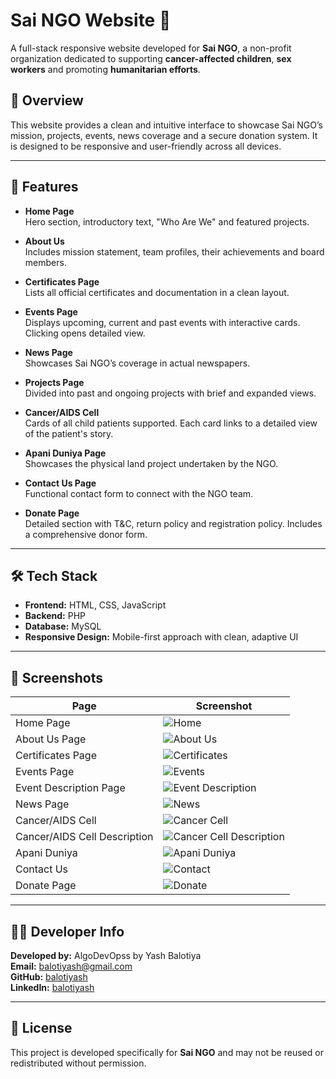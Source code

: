 
# Sai NGO Website 🌿

A full-stack responsive website developed for **Sai NGO**, a non-profit organization dedicated to supporting **cancer-affected children**, **sex workers** and promoting **humanitarian efforts**.

## 🌟 Overview

This website provides a clean and intuitive interface to showcase Sai NGO’s mission, projects, events, news coverage and a secure donation system. It is designed to be responsive and user-friendly across all devices.

---

## 📌 Features

- **Home Page**  
  Hero section, introductory text, "Who Are We" and featured projects.

- **About Us**  
  Includes mission statement, team profiles, their achievements and board members.

- **Certificates Page**  
  Lists all official certificates and documentation in a clean layout.

- **Events Page**  
  Displays upcoming, current and past events with interactive cards. Clicking opens detailed view.

- **News Page**  
  Showcases Sai NGO’s coverage in actual newspapers.

- **Projects Page**  
  Divided into past and ongoing projects with brief and expanded views.

- **Cancer/AIDS Cell**  
  Cards of all child patients supported. Each card links to a detailed view of the patient's story.

- **Apani Duniya Page**  
  Showcases the physical land project undertaken by the NGO.

- **Contact Us Page**  
  Functional contact form to connect with the NGO team.

- **Donate Page**  
  Detailed section with T&C, return policy and registration policy. Includes a comprehensive donor form.

---

## 🛠️ Tech Stack

- **Frontend:** HTML, CSS, JavaScript  
- **Backend:** PHP  
- **Database:** MySQL  
- **Responsive Design:** Mobile-first approach with clean, adaptive UI

---

## 📸 Screenshots

| Page | Screenshot |
|------|------------|
| Home Page | ![Home](./assets/screenshots/home-page.png) |
| About Us Page | ![About Us](./assets/screenshots/about-us.png) |
| Certificates Page | ![Certificates](./assets/screenshots/certificates-page.png) |
| Events Page | ![Events](./assets/screenshots/events-page.png) |
| Event Description Page | ![Event Description](./assets/screenshots/event-desc-page.png) |
| News Page | ![News](./assets/screenshots/news-page.png) |
| Cancer/AIDS Cell | ![Cancer Cell](./assets/screenshots/cancer-aids.png) |
| Cancer/AIDS Cell Description | ![Cancer Cell Description](./assets/screenshots/cancer-child-page.png) |
| Apani Duniya | ![Apani Duniya](./assets/screenshots/apani-duniya-page.png) |
| Contact Us | ![Contact](./assets/screenshots/contact-us.png) |
| Donate Page | ![Donate](./assets/screenshots/donate-page.png) |

---

## 🧑‍💻 Developer Info

**Developed by:** AlgoDevOpss by Yash Balotiya <br>
**Email:** balotiyash@gmail.com <br>
**GitHub:** [balotiyash](https://github.com/balotiyash/) <br>
**LinkedIn:** [balotiyash](https://www.linkedin.com/in/balotiyash/)  

---

## 📄 License

This project is developed specifically for **Sai NGO** and may not be reused or redistributed without permission.